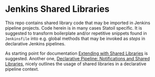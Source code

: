 # Jenkins Shared Libraries

This repo contains shared library code that may be imported in Jenkins pipeline projects. Code herein is in many cases Statoil specific. It is suggested to transform boilerplate and/or repetitive snippets found in `Jenkinsfile` into e.g. global methods that may be invoked as _steps_ in declarative Jenkins pipelines. 

As starting point for documentation [Extending with Shared Libraries](https://jenkins.io/doc/book/pipeline/shared-libraries) is suggested. Another one, [Declarative Pipeline: Notifications and Shared Libraries](https://jenkins.io/blog/2017/02/15/declarative-notifications), nicely outlines the usage of shared libraries in a declarative pipeline context.